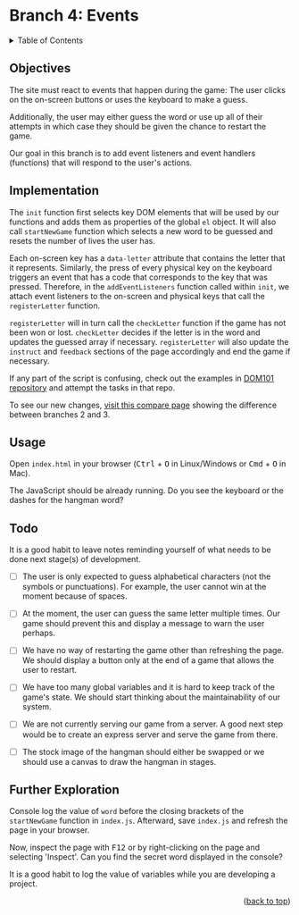 <div id="top"></div>

<!-- BRANCH TITLE -->

# Branch 4: Events

<!-- TABLE OF CONTENTS -->
<details>
  <summary>Table of Contents</summary>
  <ol>
    <li><a href="#objectives">Objectives</a></li>
    <li><a href="#implementation">Implementation</a>
    <li><a href="#usage">Usage</a></li>
    <li><a href="#todo">Todo</a></li>
    <li><a href="#further-exploration">Further Exploration</a></li>
  </ol>
</details>

## Objectives

The site must react to events that happen during the game: The user clicks on the on-screen buttons or uses the keyboard to make a guess.

Additionally, the user may either guess the word or use up all of their attempts in which case they should be given the chance to restart the game.

Our goal in this branch is to add event listeners and event handlers (functions) that will respond to the user's actions.

## Implementation

The `init` function first selects key DOM elements that will be used by our functions and adds them as properties of the global `el` object.
It will also call `startNewGame` function which selects a new word to be guessed and resets the number of lives the user has.

Each on-screen key has a `data-letter` attribute that contains the letter that it represents.
Similarly, the press of every physical key on the keyboard triggers an event that has a code that corresponds to the key that was pressed.
Therefore, in the `addEventListeners` function called within `init`, we attach event listeners to the on-screen and physical keys that call the `registerLetter` function.

`registerLetter` will in turn call the `checkLetter` function if the game has not been won or lost.
`checkLetter` decides if the letter is in the word and updates the guessed array if necessary.
`registerLetter` will also update the `instruct` and `feedback` sections of the page accordingly and end the game if necessary.

If any part of the script is confusing, check out the examples in [DOM101 repository](https://github.com/portsoc/dom101) and attempt the tasks in that repo.

To see our new changes, [visit this compare page](https://github.com/portsoc/hangman-in-branches/compare/2...3?diff=split) showing the difference between branches 2 and 3.

## Usage

Open `index.html` in your browser (<kbd>Ctrl</kbd> + <kbd>O</kbd> in Linux/Windows or <kbd>Cmd</kbd> + <kbd>O</kbd> in Mac).

The JavaScript should be already running.
Do you see the keyboard or the dashes for the hangman word?

## Todo

It is a good habit to leave notes reminding yourself of what needs to be done next stage(s) of development.

- [ ] The user is only expected to guess alphabetical characters (not the symbols or punctuations).
      For example, the user cannot win at the moment because of spaces.

- [ ] At the moment, the user can guess the same letter multiple times.
      Our game should prevent this and display a message to warn the user perhaps.

- [ ] We have no way of restarting the game other than refreshing the page.
      We should display a button only at the end of a game that allows the user to restart.

- [ ] We have too many global variables and it is hard to keep track of the game's state.
      We should start thinking about the maintainability of our system.

- [ ] We are not currently serving our game from a server.
      A good next step would be to create an express server and serve the game from there.

- [ ] The stock image of the hangman should either be swapped or we should use a canvas to draw the hangman in stages.

## Further Exploration

Console log the value of `word` before the closing brackets of the `startNewGame` function in `index.js`.
Afterward, save `index.js` and refresh the page in your browser.

Now, inspect the page with <kbd>F12</kbd> or by right-clicking on the page and selecting 'Inspect'.
Can you find the secret word displayed in the console?

It is a good habit to log the value of variables while you are developing a project.

<p align="right">(<a href="#top">back to top</a>)</p>
